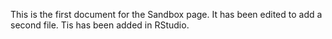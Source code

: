 This is the first document for the Sandbox page.
It has been edited to add a second file.
Tis has been added in RStudio.
